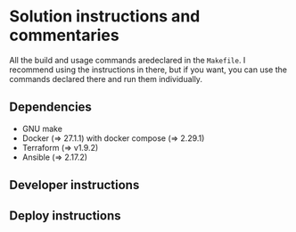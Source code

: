 # Solution instructions and commentaries

All the build and usage commands aredeclared in the `Makefile`. I recommend
using the instructions in there, but if you want, you can use the commands
declared there and run them individually.


## Dependencies

- GNU make
- Docker (=> 27.1.1) with docker compose (=> 2.29.1)
- Terraform (=> v1.9.2)
- Ansible (=> 2.17.2)


## Developer instructions


## Deploy instructions
